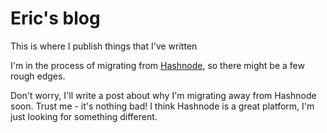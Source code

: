 # Eric's blog

This is where I publish things that I've written

I'm in the process of migrating from [Hashnode](https://ericyd.hashnode.dev/), so there might be a few rough edges.

Don't worry, I'll write a post about why I'm migrating away from Hashnode soon. Trust me - it's nothing bad! I think Hashnode is a great platform, I'm just looking for something different.
